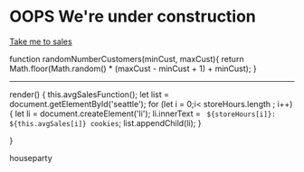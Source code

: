 # OOPS We're under construction

[Take me to sales](/sales.html)

<!-- java logic for randomnumber -->
function randomNumberCustomers(minCust, maxCust){
  return Math.floor(Math.random() * (maxCust - minCust + 1) + minCust);
}

-----

<!-- java logic for rendor -->
  render() {
    this.avgSalesFunction();
    let list = document.getElementById('seattle');
    for (let i = 0;i< storeHours.length ; i++){
      let li = document.createElement('li');
      li.innerText = ` ${storeHours[i]}: ${this.avgSales[i]} cookies`;
      list.appendChild(li);
    }

  }

  houseparty